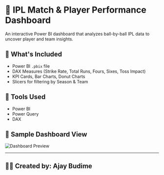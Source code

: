 # 🏏 IPL Match & Player Performance Dashboard

An interactive Power BI dashboard that analyzes ball-by-ball IPL data to uncover player and team insights.

## 📂 What's Included

- Power BI `.pbix` file
- DAX Measures (Strike Rate, Total Runs, Fours, Sixes, Toss Impact)
- KPI Cards, Bar Charts, Donut Charts
- Slicers for filtering by Season & Team

## 🔧 Tools Used
- Power BI
- Power Query
- DAX

## 📸 Sample Dashboard View

![Dashboard Preview](your-image-name.png)

---

## 👨‍💻 Created by: Ajay Budime

